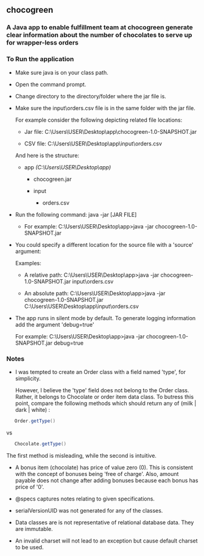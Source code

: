 ## chocogreen

### A Java app to enable fulfillment team at **chocogreen** generate clear information about the number of chocolates to serve up for wrapper-less orders

### To Run the application

-  Make sure java is on your class path.

-  Open the command prompt.

-  Change directory to the directory/folder where the jar file is.

-  Make sure the input\orders.csv file is in the same folder with the jar file.

   For example consider the following depicting related file locations:

   -  Jar file: C:\Users\USER\Desktop\app\chocogreen-1.0-SNAPSHOT.jar

   -  CSV file: C:\Users\USER\Desktop\app\input\orders.csv

   And here is the structure:

   -  app *(C:\Users\USER\Desktop\app)*

      -  chocogreen.jar

      -  input

         -  orders.csv  

-  Run the following command: java -jar [JAR FILE]  

   -  For example: C:\Users\USER\Desktop\app>java -jar chocogreen-1.0-SNAPSHOT.jar

-  You could specify a different location for the source file with a 'source' argument:

   Examples:

   -  A relative path: C:\Users\USER\Desktop\app>java -jar chocogreen-1.0-SNAPSHOT.jar input\orders.csv

   -  An absolute path: C:\Users\USER\Desktop\app>java -jar chocogreen-1.0-SNAPSHOT.jar C:\Users\USER\Desktop\app\input\orders.csv

-  The app runs in silent mode by default. To generate logging information add the argument 'debug=true'

   For example: C:\Users\USER\Desktop\app>java -jar chocogreen-1.0-SNAPSHOT.jar debug=true

### Notes

-  I was tempted to create an Order class with a field named 'type', for simplicity.

   However, I believe the 'type' field does not belong to the Order class. 
   Rather, it belongs to Chocolate or order item data class.
   To butress this point, compare the following methods which should return any of (milk | dark | white) :

```java
   Order.getType()  	
```
   vs
```java
   Chocolate.getType()
```

   The first method is misleading, while the second is intuitive.

-  A bonus item (chocolate) has price of value zero (0). This is consistent with the concept of bonuses being 'free of charge'.
   Also, amount payable does not change after adding bonuses because each bonus has price of '0'.

-  @specs captures notes relating to given specifications.

-  serialVersionUID was not generated for any of the classes.

-  Data classes are is not representative of relational database data. They are immutable.

-  An invalid charset will not lead to an exception but cause default charset to be used.

